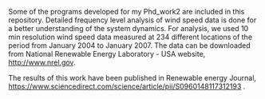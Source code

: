 Some of the programs developed for my Phd_work2 are included in this repository. Detailed frequency level analysis of wind speed data is done for a better understanding of the system dynamics. For analysis, we used 10 min resolution wind speed data measured at 234 different locations of the period from January 2004 to January 2007. The data can be downloaded from National Renewable Energy Laboratory - USA website, http://www.nrel.gov.

The results of this work have been published in Renewable energy Journal, https://www.sciencedirect.com/science/article/pii/S0960148117312193 . 
